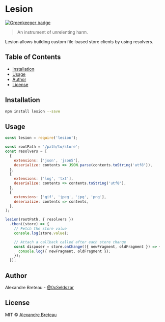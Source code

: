 # Lesion

[![Greenkeeper badge](https://badges.greenkeeper.io/Seldszar/lesion.svg)](https://greenkeeper.io/)

> An instrument of unrelenting harm.

Lesion allows building custom file-based store clients by using resolvers.

## Table of Contents

- [Installation](#installation)
- [Usage](#usage)
- [Author](#author)
- [License](#license)

## Installation

```bash
npm install lesion --save
```

## Usage

```javascript
const lesion = require('lesion');

const rootPath = '/path/to/store';
const resolvers = [
  {
    extensions: ['json', 'json5'],
    deserialize: contents => JSON.parse(contents.toString('utf8')),
  },
  {
    extensions: ['log', 'txt'],
    deserialize: contents => contents.toString('utf8'),
  },
  {
    extensions: ['gif', 'jpeg', 'jpg', 'png'],
    deserialize: contents => contents,
  },
];

lesion(rootPath, { resolvers })
  .then((store) => {
    // Fetch the store value
    console.log(store.value);

    // Attach a callback called after each store change
    const disposer = store.onChange(({ newFragment, oldFragment }) => {
      console.log({ newFragment, oldFragment });
    });
  });
```

## Author

Alexandre Breteau - [@0xSeldszar](https://twitter.com/0xSeldszar)

## License

MIT © [Alexandre Breteau](https://seldszar.fr)
